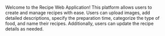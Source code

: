 Welcome to the Recipe Web Application! This platform allows users to create and manage recipes with ease. Users can upload images, add detailed descriptions, specify the preparation time, categorize the type of food, and name their recipes. Additionally, users can update the recipe details as needed.
